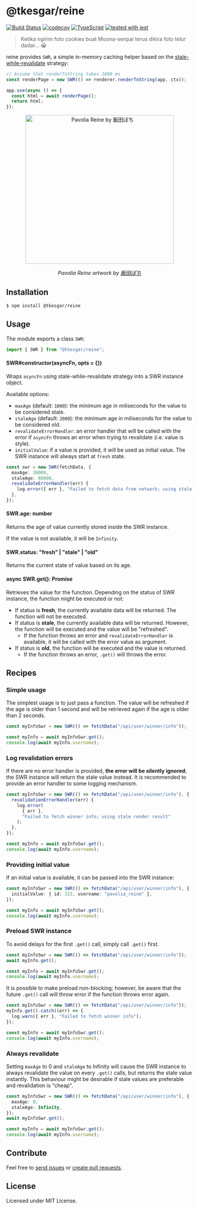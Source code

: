 # @tkesgar/reine

[![Build Status](https://travis-ci.org/tkesgar/reine.svg?branch=yagoo)](https://travis-ci.org/tkesgar/reine)
[![codecov](https://codecov.io/gh/tkesgar/reine/branch/yagoo/graph/badge.svg)](https://codecov.io/gh/tkesgar/reine)
[![TypeScript](https://img.shields.io/badge/%3C%2F%3E-TypeScript-%230074c1.svg)](http://www.typescriptlang.org/)
[![tested with jest](https://img.shields.io/badge/tested_with-jest-99424f.svg)](https://github.com/facebook/jest)

> Ketika ngirim foto cookies buat Moona-senpai terus dikira foto telur dadar...
> 😭

reine provides `SWR`, a simple in-memory caching helper based on the
[stale-while-revalidate](https://web.dev/stale-while-revalidate/) strategy:

```ts
// Assume that renderToString takes 1000 ms
const renderPage = new SWR(() => renderer.renderToString(app, ctx));

app.use(async () => {
  const html = await renderPage();
  return html;
});
```

<p align="center">
  <img src="https://pbs.twimg.com/media/EoepYiwVQAAecTh?format=jpg" alt="Pavolia Reine by 飯田ぽち" width="400">
</p>

<p align="center">
  <i>Pavolia Reine artwork by <a href="https://twitter.com/lizhi3">飯田ぽち</a></i>
</p>

## Installation

```bash
$ npm install @tkesgar/reine
```

## Usage

The module exports a class `SWR`:

```ts
import { SWR } from "@tkesgar/reine";
```

#### SWR<T>#constructor(asyncFn, opts = {})

Wraps `asyncFn` using stale-while-revalidate strategy into a SWR instance
object.

Available options:

- `maxAge` (default: `1000`): the minimum age in miliseconds for the value to be
  considered stale.
- `staleAge` (default: `2000`): the minimum age in miliseconds for the value to
  be considered old.
- `revalidateErrorHandler`: an error handler that will be called with the error
  if `asyncFn` throws an error when trying to revalidate (i.e. value is style).
- `initialValue`: if a value is provided, it will be used as initial value. The
  SWR instance will always start at `fresh` state.

```ts
const swr = new SWR(fetchData, {
  maxAge: 30000,
  staleAge: 60000,
  revalidateErrorHandler(err) {
    log.error({ err }, "Failed to fetch data from network; using stale data");
  },
});
```

#### SWR<T>.age: number

Returns the age of value currently stored inside the SWR instance.

If the value is not available, it will be `Infinity`.

#### SWR<T>.status: "fresh" | "stale" | "old"

Returns the current state of value based on its age.

#### async SWR<T>.get(): Promise<T>

Retrieves the value for the function. Depending on the status of SWR instance,
the function might be executed or not:

- If status is **fresh**, the currently available data will be returned. The
  function will not be executed.
- If status is **stale**, the currently available data will be returned.
  However, the function will be executed and the value will be "refreshed".
  - If the function throws an error and `revalidateErrorHandler` is available,
    it will be called with the error value as argument.
- If status is **old**, the function will be executed and the value is returned.
  - If the function throws an error, `.get()` will throws the error.

## Recipes

### Simple usage

The simplest usage is to just pass a function. The value will be refreshed if
the age is older than 1 second and will be retrieved again if the age is older
than 2 seconds.

```ts
const myInfoSwr = new SWR(() => fetchData("/api/user/winner/info"));

const myInfo = await myInfoSwr.get();
console.log(await myInfo.username);
```

### Log revalidation errors

If there are no error handler is provided, **the error will be silently
ignored**; the SWR instance will return the stale value instead. It is
recommended to provide an error handler to some logging mechanism.

```ts
const myInfoSwr = new SWR(() => fetchData("/api/user/winner/info"), {
  revalidationErrorHandler(err) {
    log.error(
      { err },
      "Failed to fetch winner info; using stale render result"
    );
  },
});

const myInfo = await myInfoSwr.get();
console.log(await myInfo.username);
```

### Providing initial value

If an initial value is available, it can be passed into the SWR instance:

```ts
const myInfoSwr = new SWR(() => fetchData("/api/user/winner/info"), {
  initialValue: { id: 323, username: "pavolia_reine" },
});

const myInfo = await myInfoSwr.get();
console.log(await myInfo.username);
```

### Preload SWR instance

To avoid delays for the first `.get()` call, simply call `.get()` first.

```ts
const myInfoSwr = new SWR(() => fetchData("/api/user/winner/info"));
await myInfo.get();

const myInfo = await myInfoSwr.get();
console.log(await myInfo.username);
```

It is possible to make preload non-blocking; however, be aware that the future
`.get()` call will throw error if the function throws error again.

```ts
const myInfoSwr = new SWR(() => fetchData("/api/user/winner/info"));
myInfo.get().catch((err) => {
  log.warn({ err }, "Failed to fetch winner info");
});

const myInfo = await myInfoSwr.get();
console.log(await myInfo.username);
```

### Always revalidate

Setting `maxAge` to 0 and `staleAge` to Infinity will cause the SWR instance to
always revalidate the value on every `.get()` calls, but returns the stale value
instantly. This behaviour might be desirable if stale values are preferable and
revalidation is "cheap".

```ts
const myInfoSwr = new SWR(() => fetchData("/api/user/winner/info"), {
  maxAge: 0,
  staleAge: Infinity,
});
await myInfoSwr.get();

const myInfo = await myInfoSwr.get();
console.log(await myInfo.username);
```

## Contribute

Feel free to [send issues][issues] or [create pull requests][pulls].

## License

Licensed under MIT License.

[issues]: https://github.com/tkesgar/reine/issues
[pulls]: https://github.com/tkesgar/reine/pulls
